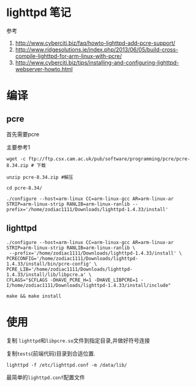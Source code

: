 # lighttpd 笔记

参考

1. http://www.cyberciti.biz/faq/howto-lighttpd-add-pcre-support/
2. http://www.ridgesolutions.ie/index.php/2013/06/05/build-cross-compile-lighttpd-for-arm-linux-with-pcre/
3. http://www.cyberciti.biz/tips/installing-and-configuring-lighttpd-webserver-howto.html

# 编译

## pcre

首先需要pcre

主要参考1

```
wget -c ftp://ftp.csx.cam.ac.uk/pub/software/programming/pcre/pcre-8.34.zip # 下载
```
```
unzip pcre-8.34.zip #解压
```
```
cd pcre-8.34/
```
```
./configure --host=arm-linux CC=arm-linux-gcc AR=arm-linux-ar STRIP=arm-linux-strip RANLIB=arm-linux-ranlib --prefix='/home/zodiac1111/Downloads/lighttpd-1.4.33/install'
```

## lighttpd

```
./configure --host=arm-linux CC=arm-linux-gcc AR=arm-linux-ar STRIP=arm-linux-strip RANLIB=arm-linux-ranlib \
 --prefix='/home/zodiac1111/Downloads/lighttpd-1.4.33/install' \
PCRECONFIG='/home/zodiac1111/Downloads/lighttpd-1.4.33/install/bin/pcre-config' \
PCRE_LIB='/home/zodiac1111/Downloads/lighttpd-1.4.33/install/lib/libpcre.a' \
CFLAGS="$CFLAGS -DHAVE_PCRE_H=1 -DHAVE_LIBPCRE=1 -I/home/zodiac1111/Downloads/lighttpd-1.4.33/install/include"
```

```
make && make install
```

# 使用

复制 `lighttpd`和`libpcre.so`文件到指定目录,并做好符号连接

复制`tests`(前端代码)目录到合适位置.

```
lighttpd -f /etc/lighttpd.conf -m /data/lib/
```
最简单的`lighttpd.conf`配置文件
